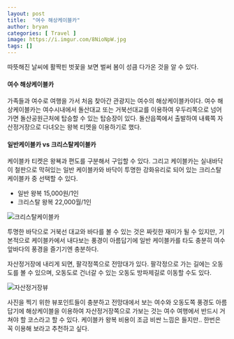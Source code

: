```yaml
---
layout: post
title:  "여수 해상케이블카"
author: bryan
categories: [ Travel ]
image: https://i.imgur.com/8NioNpW.jpg
tags: []
---
```


따뜻해진 날씨에 활짝핀 벗꽃을 보면 벌써 봄이 성큼 다가온 것을 알 수 있다.

#### 여수 해상케이블카

가족들과 여수로 여행을 가서 처음 찾아간 관광지는 여수의 해상케이블카이다.
여수 해상케이블카는 여수시내에서 돌산대교 또는 거북선대교를 이용하여 우두리쪽으로 넘어가면 돌산공원근처에 탑승할 수 있는 탑승장이 있다.
돌산읍쪽에서 출발하여 내륙쪽 자산정거장으로 다녀오는 왕복 티멧을 이용하기로 했다.

#### 일반케이블카 vs 크리스탈케이블카

케이블카 티켓은 왕뵥과 편도를 구분해서 구입할 수 있다.
그리고 케이블카는 실내바닥이 철판으로 막혀있는 일반 케이블카와 바닥이 투명한 강화유리로 되어 있는 크리스탈 케이블카 중 선택할 수 있다.

* 일반 왕복 15,000원/1인
* 크리스탈 왕복 22,000월/1인 

![크리스탈케이블카](https://i.imgur.com/3nE5q7x.jpg)

투명한 바닥으로 거북선 대교와 바다를 볼 수 있는 것은 짜릿한 재미가 될 수 있지만, 기본적으로 케이블카에서 내다보는 풍경이 아름답기에 일반 케이블카를 타도 충분히 여수앞바다의 풍경을 즐기기엔 충분하다.

자산정거장에 내리게 되면, 팔각정쪽으로 전망대가 있다.
팔각정으로 가는 길에는 오동도를 볼 수 있으며, 오동도로 건너갈 수 있는 오동도 방파제길로 이동할 수도 있다.

![자산정거장뷰](https://i.imgur.com/zA3DP0G.jpg)

사진을 찍기 위한 뷰포인트들이 충분하고 전망대에서 보는 여수와 오동도쪽 풍경도 아름답기에 해상케이블을 이용하여 자산정거장쪽으로 가보는 것는 여수 여행에서 반드시 거쳐야 할 코스라고 할 수 있다.
케이블카 왕복 비용이 조금 비싼 느낌은 들지만.. 한번은 꼭 이용해 보라고 추천하고 싶다.

